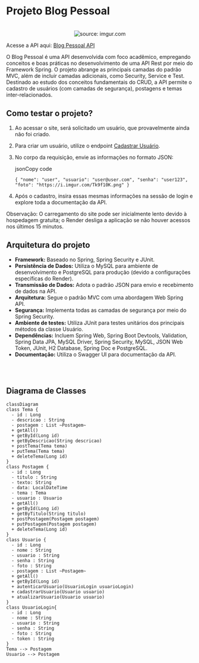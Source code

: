 # Projeto Blog Pessoal

<br />

<div align="center">
    <img src="https://i.imgur.com/w8tTOuT.png" title="source: imgur.com" /> 
</div>



Acesse a API aqui: [Blog Pessoal API](https://blogpessoal-wah0.onrender.com/)

O Blog Pessoal é uma API desenvolvida com foco acadêmico, empregando conceitos e boas práticas no desenvolvimento de uma API Rest por meio do Framework Spring. O projeto abrange as principais camadas do padrão MVC, além de incluir camadas adicionais, como Security, Service e Test. Destinado ao estudo dos conceitos fundamentais do CRUD, a API permite o cadastro de usuários (com camadas de segurança), postagens e temas inter-relacionados.

## Como testar o projeto?

1.  Ao acessar o site, será solicitado um usuário, que provavelmente ainda não foi criado.
2.  Para criar um usuário, utilize o endpoint [Cadastrar Usuário](https://blogpessoal-wah0.onrender.com/usuarios/cadastrar).
3.  No corpo da requisição, envie as informações no formato JSON:
    
    jsonCopy code
    
    `{
      "nome": "user",
      "usuario": "user@user.com",
      "senha": "user123",
      "foto": "https://i.imgur.com/Tk9f10K.png"
    }` 
    
4.  Após o cadastro, insira essas mesmas informações na sessão de login e explore toda a documentação da API.

Observação: O carregamento do site pode ser inicialmente lento devido à hospedagem gratuita; o Render desliga a aplicação se não houver acessos nos últimos 15 minutos.

## Arquitetura do projeto

-   **Framework:** Baseado no Spring, Spring Security e JUnit.
-   **Persistência de Dados:** Utiliza o MySQL para ambiente de desenvolvimento e PostgreSQL para produção (devido a configurações específicas do Render).
-   **Transmissão de Dados:** Adota o padrão JSON para envio e recebimento de dados na API.
-   **Arquitetura:** Segue o padrão MVC com uma abordagem Web Spring API.
-   **Segurança:** Implementa todas as camadas de segurança por meio do Spring Security.
-   **Ambiente de testes:** Utiliza JUnit para testes unitários dos principais métodos da classe Usuário.
-   **Dependências:** Incluem Spring Web, Spring Boot Devtools, Validation, Spring Data JPA, MySQL Driver, Spring Security, MySQL, JSON Web Token, JUnit, H2 Database, Spring Doc e PostgreSQL.
-   **Documentação:** Utiliza o Swagger UI para documentação da API.
  
<br /><br />

## Diagrama de Classes

```mermaid
classDiagram
class Tema {
  - id : Long
  - descricao : String
  - postagem : List ~Postagem~
  + getAll()
  + getById(Long id)
  + getByDescricao(String descricao)
  + postTema(Tema tema)
  + putTema(Tema tema)
  + deleteTema(Long id)
}
class Postagem {
  - id : Long
  - titulo : String
  - texto: String
  - data: LocalDateTime
  - tema : Tema
  - usuario : Usuario
  + getAll()
  + getById(Long id)
  + getByTitulo(String titulo)
  + postPostagem(Postagem postagem)
  + putPostagem(Postagem postagem)
  + deleteTema(Long id)
}
class Usuario {
  - id : Long
  - nome : String
  - usuario : String
  - senha : String
  - foto : String
  - postagem : List ~Postagem~
  + getAll()
  + getById(Long id)
  + autenticarUsuario(UsuarioLogin usuarioLogin)
  + cadastrarUsuario(Usuario usuario)
  + atualizarUsuario(Usuario usuario)
}
class UsuarioLogin{
  - id : Long
  - nome : String
  - usuario : String
  - senha : String
  - foto : String
  - token : String
}
Tema --> Postagem
Usuario --> Postagem
```

<br /><br />

